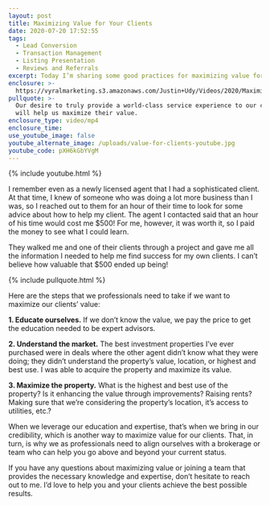 ```yaml
---
layout: post
title: Maximizing Value for Your Clients
date: 2020-07-20 17:52:55
tags:
  - Lead Conversion
  - Transaction Management
  - Listing Presentation
  - Reviews and Referrals
excerpt: Today I’m sharing some good practices for maximizing value for clients.
enclosure: >-
  https://vyralmarketing.s3.amazonaws.com/Justin+Udy/Videos/2020/Maximizing+Value+for+Your+Clients.mp4
pullquote: >-
  Our desire to truly provide a world-class service experience to our clients
  will help us maximize their value.
enclosure_type: video/mp4
enclosure_time:
use_youtube_image: false
youtube_alternate_image: /uploads/value-for-clients-youtube.jpg
youtube_code: pXH6kGbYVgM
---
```


{% include youtube.html %}

I remember even as a newly licensed agent that I had a sophisticated client. At that time, I knew of someone who was doing a lot more business than I was, so I reached out to them for an hour of their time to look for some advice about how to help my client. The agent I contacted said that an hour of his time would cost me $500\! For me, however, it was worth it, so I paid the money to see what I could learn.

They walked me and one of their clients through a project and gave me all the information I needed to help me find success for my own clients. I can’t believe how valuable that $500 ended up being\!

{% include pullquote.html %}

Here are the steps that we professionals need to take if we want to maximize our clients’ value:

**1\. Educate ourselves.** If we don’t know the value, we pay the price to get the education needed to be expert advisors.

**2\. Understand the market.** The best investment properties I’ve ever purchased were in deals where the other agent didn’t know what they were doing; they didn’t understand the property’s value, location, or highest and best use. I was able to acquire the property and maximize its value.

**3\. Maximize the property.** What is the highest and best use of the property? Is it enhancing the value through improvements? Raising rents? Making sure that we’re considering the property’s location, it’s access to utilities, etc.?

When we leverage our education and expertise, that’s when we bring in our credibility, which is another way to maximize value for our clients. That, in turn, is why we as professionals need to align ourselves with a brokerage or team who can help you go above and beyond your current status.

If you have any questions about maximizing value or joining a team that provides the necessary knowledge and expertise, don’t hesitate to reach out to me. I’d love to help you and your clients achieve the best possible results.